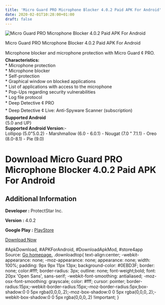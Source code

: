 ```yaml
---
title: 'Micro Guard PRO Microphone Blocker 4.0.2 Paid APK For Android'
date: 2020-02-01T10:28:00+01:00
draft: false
---
```


![Micro Guard PRO Microphone Blocker 4.0.2 Paid APK For Android](https://i2.wp.com/apkhome.net/wp-content/uploads/2020/02/Micro-Guard-PRO-Microphone-Blocker-4.0.2-Paid.png "Micro Guard PRO Microphone Blocker 4.0.2 Paid APK For Android")

  

Micro Guard PRO Microphone Blocker 4.0.2 Paid APK For Android

Microphone blocker and microphone protection with Micro Guard ¢ PRO.  
**Characteristics:**  
\* Microphone protection  
\* Microphone blocker  
\* Self-protection  
\* Graphical window on blocked applications  
\* List of applications with access to the microphone  
\* Pop-Ups regarding security vulnerabilities  
\* Log file protocol  
\* Deep Detective ¢ PRO  
\* Deep Detective ¢ Live: Anti-Spyware Scanner (subscription)  
**Supported Android**  
{5.0 and UP}  
**Supported Android Version**:-  
Lollipop (5.0"5.0.2) - Marshmallow (6.0 - 6.0.1) - Nougat (7.0 " 7.1.1) - Oreo (8.0-8.1) - Pie (9.0)

Download Micro Guard PRO Microphone Blocker 4.0.2 Paid APK For Android
======================================================================

Additional Information
----------------------

**Developer :** ProtectStar Inc.

**Version :** 4.0.2

**Google Play :** [PlayStore](https://play.google.com/store/apps/details?id=com.protectstar.microguardprofessional)

  

[Download Now](https://store4app.co/post/micro-guard-pro-microphone-blocker-4-0-2-paid-apk-for-android_1580546626)

  
#ApkDownload, #APKForAndroid, #DownloadApkMod, #store4app  
Source: [Go homepage.](https://store4app.co/post/micro-guard-pro-microphone-blocker-4-0-2-paid-apk-for-android_1580546626) .downloadtop{ text-align:center; -webkit-appearance: none; -moz-appearance: none; appearance: none; width: 100%; padding: 9px 9px 11px 13px; background-color: #0EBD3F; border: none; color:#fff; border-radius: 3px; outline: none; font-weight;bold; font: 20px 'Open Sans', sans-serif; -webkit-font-smoothing: antialiased; -moz-osx-font-smoothing: grayscale; color: #fff; cursor: pointer; border-radius:15px;-webkit-border-radius:15px;-moz-border-radius:5px;box-shadow:0 0 5px rgba(0,0,0,.2);-moz-box-shadow:0 0 5px rgba(0,0,0,.2);-webkit-box-shadow:0 0 5px rgba(0,0,0,.2) !important; }